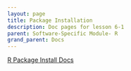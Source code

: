 ```yaml
---
layout: page
title: Package Installation
description: Doc pages for lesson 6-1
parent: Software-Specific Module- R
grand_parent: Docs
---
```


<a href="https://docs.rcc.fsu.edu/software/R/#install-r-packages-in-your-home-directory">R Package Install Docs</a>

